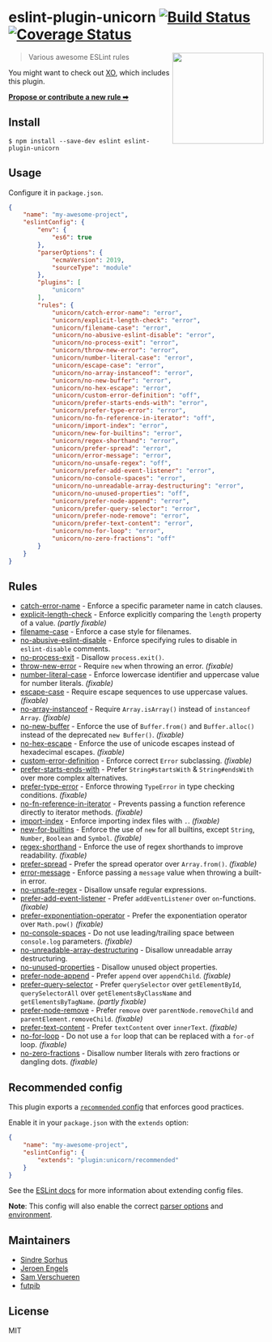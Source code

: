 # eslint-plugin-unicorn [![Build Status](https://travis-ci.org/sindresorhus/eslint-plugin-unicorn.svg?branch=master)](https://travis-ci.org/sindresorhus/eslint-plugin-unicorn) [![Coverage Status](https://coveralls.io/repos/github/sindresorhus/eslint-plugin-unicorn/badge.svg?branch=master)](https://coveralls.io/github/sindresorhus/eslint-plugin-unicorn?branch=master)

<img src="https://cloud.githubusercontent.com/assets/170270/18659176/1cc373d0-7f33-11e6-890f-0ba35362ee7e.jpg" width="180" align="right">

> Various awesome ESLint rules

You might want to check out [XO](https://github.com/xojs/xo), which includes this plugin.

[**Propose or contribute a new rule ➡**](.github/contributing.md)


## Install

```
$ npm install --save-dev eslint eslint-plugin-unicorn
```


## Usage

Configure it in `package.json`.

```json
{
	"name": "my-awesome-project",
	"eslintConfig": {
		"env": {
			"es6": true
		},
		"parserOptions": {
			"ecmaVersion": 2019,
			"sourceType": "module"
		},
		"plugins": [
			"unicorn"
		],
		"rules": {
			"unicorn/catch-error-name": "error",
			"unicorn/explicit-length-check": "error",
			"unicorn/filename-case": "error",
			"unicorn/no-abusive-eslint-disable": "error",
			"unicorn/no-process-exit": "error",
			"unicorn/throw-new-error": "error",
			"unicorn/number-literal-case": "error",
			"unicorn/escape-case": "error",
			"unicorn/no-array-instanceof": "error",
			"unicorn/no-new-buffer": "error",
			"unicorn/no-hex-escape": "error",
			"unicorn/custom-error-definition": "off",
			"unicorn/prefer-starts-ends-with": "error",
			"unicorn/prefer-type-error": "error",
			"unicorn/no-fn-reference-in-iterator": "off",
			"unicorn/import-index": "error",
			"unicorn/new-for-builtins": "error",
			"unicorn/regex-shorthand": "error",
			"unicorn/prefer-spread": "error",
			"unicorn/error-message": "error",
			"unicorn/no-unsafe-regex": "off",
			"unicorn/prefer-add-event-listener": "error",
			"unicorn/no-console-spaces": "error",
			"unicorn/no-unreadable-array-destructuring": "error",
			"unicorn/no-unused-properties": "off",
			"unicorn/prefer-node-append": "error",
			"unicorn/prefer-query-selector": "error",
			"unicorn/prefer-node-remove": "error",
			"unicorn/prefer-text-content": "error",
			"unicorn/no-for-loop": "error",
			"unicorn/no-zero-fractions": "off"
		}
	}
}
```


## Rules

- [catch-error-name](docs/rules/catch-error-name.md) - Enforce a specific parameter name in catch clauses.
- [explicit-length-check](docs/rules/explicit-length-check.md) - Enforce explicitly comparing the `length` property of a value. *(partly fixable)*
- [filename-case](docs/rules/filename-case.md) - Enforce a case style for filenames.
- [no-abusive-eslint-disable](docs/rules/no-abusive-eslint-disable.md) - Enforce specifying rules to disable in `eslint-disable` comments.
- [no-process-exit](docs/rules/no-process-exit.md) - Disallow `process.exit()`.
- [throw-new-error](docs/rules/throw-new-error.md) - Require `new` when throwing an error. *(fixable)*
- [number-literal-case](docs/rules/number-literal-case.md) - Enforce lowercase identifier and uppercase value for number literals. *(fixable)*
- [escape-case](docs/rules/escape-case.md) - Require escape sequences to use uppercase values. *(fixable)*
- [no-array-instanceof](docs/rules/no-array-instanceof.md) - Require `Array.isArray()` instead of `instanceof Array`. *(fixable)*
- [no-new-buffer](docs/rules/no-new-buffer.md) - Enforce the use of `Buffer.from()` and `Buffer.alloc()` instead of the deprecated `new Buffer()`. *(fixable)*
- [no-hex-escape](docs/rules/no-hex-escape.md) - Enforce the use of unicode escapes instead of hexadecimal escapes. *(fixable)*
- [custom-error-definition](docs/rules/custom-error-definition.md) - Enforce correct `Error` subclassing. *(fixable)*
- [prefer-starts-ends-with](docs/rules/prefer-starts-ends-with.md) - Prefer `String#startsWith` & `String#endsWith` over more complex alternatives.
- [prefer-type-error](docs/rules/prefer-type-error.md) - Enforce throwing `TypeError` in type checking conditions. *(fixable)*
- [no-fn-reference-in-iterator](docs/rules/no-fn-reference-in-iterator.md) - Prevents passing a function reference directly to iterator methods. *(fixable)*
- [import-index](docs/rules/import-index.md) - Enforce importing index files with `.`. *(fixable)*
- [new-for-builtins](docs/rules/new-for-builtins.md) - Enforce the use of `new` for all builtins, except `String`, `Number`, `Boolean` and `Symbol`. *(fixable)*
- [regex-shorthand](docs/rules/regex-shorthand.md) - Enforce the use of regex shorthands to improve readability. *(fixable)*
- [prefer-spread](docs/rules/prefer-spread.md) - Prefer the spread operator over `Array.from()`. *(fixable)*
- [error-message](docs/rules/error-message.md) - Enforce passing a `message` value when throwing a built-in error.
- [no-unsafe-regex](docs/rules/no-unsafe-regex.md) - Disallow unsafe regular expressions.
- [prefer-add-event-listener](docs/rules/prefer-add-event-listener.md) - Prefer `addEventListener` over `on`-functions. *(fixable)*
- [prefer-exponentiation-operator](docs/rules/prefer-exponentiation-operator.md) - Prefer the exponentiation operator over `Math.pow()` *(fixable)*
- [no-console-spaces](docs/rules/no-console-spaces.md) - Do not use leading/trailing space between `console.log` parameters. *(fixable)*
- [no-unreadable-array-destructuring](docs/rules/no-unreadable-array-destructuring.md) - Disallow unreadable array destructuring.
- [no-unused-properties](docs/rules/no-unused-properties.md) - Disallow unused object properties.
- [prefer-node-append](docs/rules/prefer-node-append.md) - Prefer `append` over `appendChild`. *(fixable)*
- [prefer-query-selector](docs/rules/prefer-query-selector.md) - Prefer `querySelector` over `getElementById`, `querySelectorAll` over `getElementsByClassName` and `getElementsByTagName`. *(partly fixable)*
- [prefer-node-remove](docs/rules/prefer-node-remove.md) - Prefer `remove` over `parentNode.removeChild` and `parentElement.removeChild`. *(fixable)*
- [prefer-text-content](docs/rules/prefer-text-content.md) - Prefer `textContent` over `innerText`. *(fixable)*
- [no-for-loop](docs/rules/no-for-loop.md) - Do not use a `for` loop that can be replaced with a `for-of` loop. *(fixable)*
- [no-zero-fractions](docs/rules/no-zero-fractions.md) - Disallow number literals with zero fractions or dangling dots. *(fixable)*


## Recommended config

This plugin exports a [`recommended` config](index.js) that enforces good practices.

Enable it in your `package.json` with the `extends` option:

```json
{
	"name": "my-awesome-project",
	"eslintConfig": {
		"extends": "plugin:unicorn/recommended"
	}
}
```

See the [ESLint docs](http://eslint.org/docs/user-guide/configuring#extending-configuration-files) for more information about extending config files.

**Note**: This config will also enable the correct [parser options](http://eslint.org/docs/user-guide/configuring#specifying-parser-options) and [environment](http://eslint.org/docs/user-guide/configuring#specifying-environments).


## Maintainers

- [Sindre Sorhus](https://github.com/sindresorhus)
- [Jeroen Engels](https://github.com/jfmengels)
- [Sam Verschueren](https://github.com/SamVerschueren)
- [futpib](https://github.com/futpib)


## License

MIT
